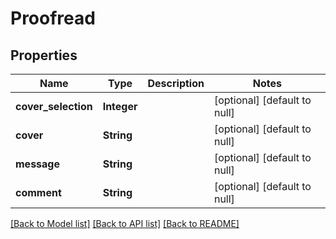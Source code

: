 # Proofread
## Properties

| Name | Type | Description | Notes |
|------------ | ------------- | ------------- | -------------|
| **cover\_selection** | **Integer** |  | [optional] [default to null] |
| **cover** | **String** |  | [optional] [default to null] |
| **message** | **String** |  | [optional] [default to null] |
| **comment** | **String** |  | [optional] [default to null] |

[[Back to Model list]](../README.md#documentation-for-models) [[Back to API list]](../README.md#documentation-for-api-endpoints) [[Back to README]](../README.md)

